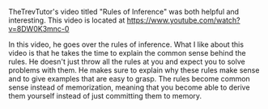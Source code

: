 TheTrevTutor's video titled "Rules of Inference" was both helpful and interesting.
This video is located at https://www.youtube.com/watch?v=8DW0K3mnc-0

In this video, he goes over the rules of inference. What I like about this video is that he takes the time to explain the
common sense behind the rules. He doesn't just throw all the rules at you and expect you to solve problems with them.
He makes sure to explain why these rules make sense and to give examples that are easy to grasp. The rules become
common sense instead of memorization, meaning that you become able to derive them yourself instead of just committing them to memory. 
